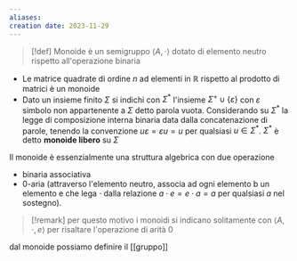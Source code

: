 ```yaml
---
aliases: 
creation date: 2023-11-29
---
```


> [!def]
> Monoide è un semigruppo $\left< A, \cdot \right>$ dotato di elemento neutro rispetto all'operazione binaria


- Le matrice quadrate di ordine $n$ ad elementi in $\mathbb{R}$ rispetto al prodotto di matrici è un monoide
- Dato un insieme finito $\Sigma$ si indichi con $\Sigma^*$ l'insieme $\Sigma^+ \cup \{ \varepsilon \}$ con $\varepsilon$ simbolo non appartenente a $\Sigma$ detto parola vuota.
  Considerando su $\Sigma^*$ la legge di composizione interna binaria data dalla concatenazione di parole, tenendo la convenzione $u\varepsilon = \varepsilon u=u$ per qualsiasi $u \in \Sigma^*$. $\Sigma^*$ è detto **monoide libero** su $\Sigma$

Il monoide è essenzialmente una struttura algebrica con due operazione
- binaria associativa
- 0-aria (attraverso l'elemento neutro, associa ad ogni elemento b un elemento e che lega $\cdot$ dalla relazione $a \cdot e = e \cdot a = a$ per qualsiasi $a$ nel sostegno).

>[!remark]
>per questo motivo i monoidi si indicano solitamente con $\left< A, \cdot, e \right>$ per risaltare l'operazione di arità 0


dal monoide possiamo definire il [[gruppo]]